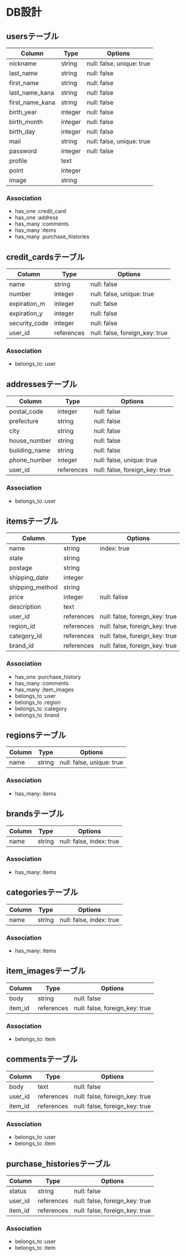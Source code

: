 # DB設計

## usersテーブル

|Column|Type|Options|
|------|----|-------|
|nickname|string|null: false, unique: true|
|last_name|string|null: false|
|first_name|string|null: false|
|last_name_kana|string|null: false|
|first_name_kana|string|null: false|
|birth_year|integer|null: false|
|birth_month|integer|null: false|
|birth_day|integer|null: false|
|mail|string|null: false, unique: true|
|password|integer|null: false|
|profile|text||
|point|integer||
|image|string||

### Association
- has_one :credit_card
- has_one :address
- has_many :comments
- has_many :items
- has_many :purchase_histories


## credit_cardsテーブル

|Column|Type|Options|
|------|----|-------|
|name|string|null: false|
|number|integer|null: false, unique: true|
|expiration_m|integer|null: false|
|expiration_y|integer|null: false|
|security_code|integer|null: false|
|user_id|references|null: false, foreign_key: true|

### Association
- belongs_to: user


## addressesテーブル

|Column|Type|Options|
|------|----|-------|
|postal_code|integer|null: false|
|prefecture|string|null: false|
|city|string|null: false|
|house_number|string|null: false|
|building_name|string|null: false|
|phone_number|integer|null: false, unique: true|
|user_id|references|null: false, foreign_key: true|

### Association
- belongs_to :user


## itemsテーブル

|Column|Type|Options|
|------|----|-------|
|name|string|index: true|
|state|string||
|postage|string||
|shipping_date|integer||
|shipping_method|string||
|price|integer|null: falise|
|description|text||
|user_id|references|null: false, foreign_key: true|
|region_id|references|null: false, foreign_key: true|
|category_id|references|null: false, foreign_key: true|
|brand_id|references|null: false, foreign_key: true|

### Association
- has_one :purchase_history
- has_many :comments
- has_many :item_images
- belongs_to :user
- belongs_to :region
- belongs_to :category
- belongs_to :brand


## regionsテーブル

|Column|Type|Options|
|------|----|-------|
|name|string|null: false, unique: true|

### Association
- has_many: items


## brandsテーブル

|Column|Type|Options|
|------|----|-------|
|name|string|null: false, index: true|

### Association
- has_many: items


## categoriesテーブル

|Column|Type|Options|
|------|----|-------|
|name|string|null: false, index: true|

### Association
- has_many: items


## item_imagesテーブル

|Column|Type|Options|
|------|----|-------|
|body|string|null: false|
|item_id|references|null: false, foreign_key: true|

### Association
- belongs_to: item


## commentsテーブル

|Column|Type|Options|
|------|----|-------|
|body|text|null: false|
|user_id|references|null: false, foreign_key: true|
|item_id|references|null: false, foreign_key: true|

### Association
- belongs_to :user
- belongs_to :item


## purchase_historiesテーブル

|Column|Type|Options|
|------|----|-------|
|status|string|null: false|
|user_id|references|null: false, foreign_key: true|
|item_id|references|null: false, foreign_key: true|

### Association
- belongs_to :user
- belongs_to :item

